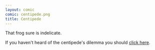 ```yaml
---
layout: comic
comic: centipede.png
title: Centipede
---
```

That frog sure is indelicate.

If you haven't heard of the centipede's dilemma you should [click here](http://en.wikipedia.org/wiki/Centipede%27s_dilemma).